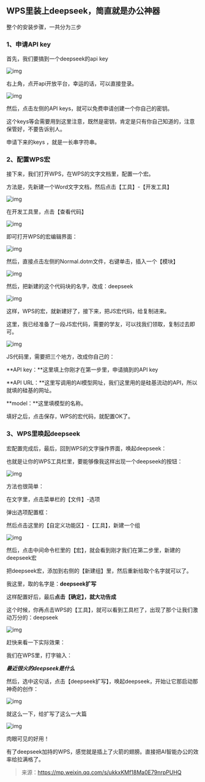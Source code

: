 ## WPS里装上deepseek，简直就是办公神器


整个的安装步骤，一共分为三步

### 1、申请API key 

首先，我们要搞到一个deepseek的api key

![img](https://pic.yupi.icu/yuyi/1739501221582-0e249f21-782e-4dcd-b30a-c7a22e7ecf0a.webp)

右上角，点开api开放平台，幸运的话，可以直接登录。

![img](https://pic.yupi.icu/yuyi/1739501221520-2d20074b-f524-4fc5-bc00-2f150ffc1268.webp)

然后，点击左侧的API keys，就可以免费申请创建一个你自己的密钥。

这个keys等会需要用到这里注意，既然是密钥，肯定是只有你自己知道的，注意保管好，不要告诉别人。

申请下来的keys ，就是一长串字符串。

### 2、配置WPS宏 

接下来，我们打开WPS，在WPS的文字文档里，配置一个宏。

方法是，先新建一个Word文字文档，然后点击【工具】-【开发工具】

![img](https://pic.yupi.icu/yuyi/1739501221480-fbcd3786-40ae-4d90-b66a-361ba356c01e.webp)

在开发工具里，点击【查看代码】

![img](https://pic.yupi.icu/yuyi/1739501221479-9be0859c-19b6-4880-b470-310f63396fed.webp)

即可打开WPS的宏编辑界面：

![img](https://pic.yupi.icu/yuyi/1739501221549-36470faa-7272-479e-9576-9dc40259a7ac.webp)

然后，直接点击左侧的Normal.dotm文件，右键单击，插入一个【模块】

![img](https://pic.yupi.icu/yuyi/1739501221866-58178bd0-8b3a-4377-910c-0f4fb34075c1.png)

然后，把新建的这个代码块的名字，改成：deepseek

![img](https://pic.yupi.icu/yuyi/1739501221880-951d8180-8fbd-44d1-8891-682ab8431132.webp)

这样，WPS的宏，就新建好了，接下来，把JS宏代码，给复制进来。

这里，我已经准备了一段JS宏代码，需要的学友，可以找我们领取，复制过去即可。

![img](https://pic.yupi.icu/yuyi/1739501221967-8b7f780b-3de6-4eaa-b50d-f36929ab3c15.webp)

JS代码里，需要把三个地方，改成你自己的：

**API key：**这里填上你刚才在第一步里，申请搞到的API key

**API URL：**这里写调用的AI模型网址，我们这里用的是硅基流动的API，所以就填的硅基的网址。

**model：**这里填模型的名称。

填好之后，点击保存，WPS的宏代码，就配置OK了。

### 3、WPS里唤起deepseek 

宏配置完成后，最后，回到WPS的文字操作界面，唤起deepseek：

也就是让你的WPS工具栏里，要能够像我这样出现一个deepseek的按钮：

![img](https://pic.yupi.icu/yuyi/1739501221997-05c0c5bd-4c5b-4c1c-a252-3345b636c4c0.webp)

方法也很简单：

在文字里，点击菜单栏的【文件】-选项

弹出选项配置框：

然后点击这里的【自定义功能区】-【工具】，新建一个组

![img](https://pic.yupi.icu/yuyi/1739501222362-91a6de6b-7b1c-40ed-a719-0b8defdf5586.webp)

然后，点击中间命令栏里的【宏】，就会看到刚才我们在第二步里，新建的deepseek宏

把deepseek宏，添加到右侧的【新建组】里，然后重新给取个名字就可以了。

我这里，取的名字是：**deepseek扩写**

这样配置好后，最后**点击【确定】，就大功告成**

这个时候，你再点击WPS的【工具】，就可以看到工具栏了，出现了那个让我们激动万分的：deepseek

![img](https://pic.yupi.icu/yuyi/1739501222286-414296aa-ef87-4d97-b979-23fcc525a54b.webp)

赶快来看一下实际效果：

我们在WPS里，打字输入：

***最近很火的******deepseek******是什么***

然后，选中这句话，点击【deepseek扩写】，唤起deepseek，开始让它那启动那神奇的创作：

![img](https://pic.yupi.icu/yuyi/1739501222374-7effa2a3-906b-4b08-bac8-92948150af42.webp)

就这么一下，给扩写了这么一大篇

![img](https://pic.yupi.icu/yuyi/1739501222419-9bc7de49-b964-4971-9c28-ec6f3e884b12.webp)

肉眼可见的好用！

有了deepseek加持的WPS，感觉就是插上了火箭的翅膀。直接把AI智能办公的效率给拉满格了。



> 来源：https://mp.weixin.qq.com/s/ukkxKMf18Ma0E79nrpPUHQ